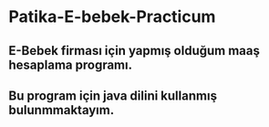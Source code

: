 # Patika-E-bebek-Practicum
## E-Bebek firması için yapmış olduğum maaş hesaplama programı.
## Bu program için java dilini kullanmış bulunmmaktayım. 
